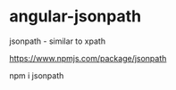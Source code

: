 # angular-jsonpath
jsonpath - similar to xpath

https://www.npmjs.com/package/jsonpath

npm i jsonpath

